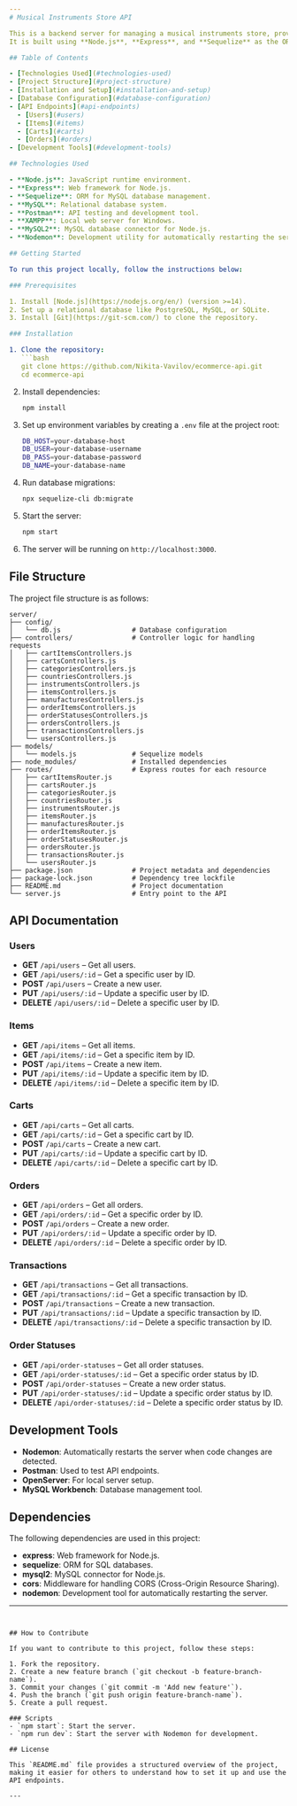```yaml
---
# Musical Instruments Store API

This is a backend server for managing a musical instruments store, providing functionality to manage users, orders, carts, items, transactions, and more. 
It is built using **Node.js**, **Express**, and **Sequelize** as the ORM for interacting with a **MySQL** database.

## Table of Contents

- [Technologies Used](#technologies-used)
- [Project Structure](#project-structure)
- [Installation and Setup](#installation-and-setup)
- [Database Configuration](#database-configuration)
- [API Endpoints](#api-endpoints)
  - [Users](#users)
  - [Items](#items)
  - [Carts](#carts)
  - [Orders](#orders)
- [Development Tools](#development-tools)

## Technologies Used

- **Node.js**: JavaScript runtime environment.
- **Express**: Web framework for Node.js.
- **Sequelize**: ORM for MySQL database management.
- **MySQL**: Relational database system.
- **Postman**: API testing and development tool.
- **XAMPP**: Local web server for Windows.
- **MySQL2**: MySQL database connector for Node.js.
- **Nodemon**: Development utility for automatically restarting the server

## Getting Started

To run this project locally, follow the instructions below:

### Prerequisites

1. Install [Node.js](https://nodejs.org/en/) (version >=14).
2. Set up a relational database like PostgreSQL, MySQL, or SQLite.
3. Install [Git](https://git-scm.com/) to clone the repository.

### Installation

1. Clone the repository:
   ```bash
   git clone https://github.com/Nikita-Vavilov/ecommerce-api.git
   cd ecommerce-api
   ```

2. Install dependencies:
   ```bash
   npm install
   ```

3. Set up environment variables by creating a `.env` file at the project root:
   ```bash
   DB_HOST=your-database-host
   DB_USER=your-database-username
   DB_PASS=your-database-password
   DB_NAME=your-database-name
   ```

4. Run database migrations:
   ```bash
   npx sequelize-cli db:migrate
   ```

5. Start the server:
   ```bash
   npm start
   ```

6. The server will be running on `http://localhost:3000`.

## File Structure

The project file structure is as follows:

```
server/
├── config/
│   └── db.js                  # Database configuration
├── controllers/               # Controller logic for handling requests
│   ├── cartItemsControllers.js
│   ├── cartsControllers.js
│   ├── categoriesControllers.js
│   ├── countriesControllers.js
│   ├── instrumentsControllers.js
│   ├── itemsControllers.js
│   ├── manufacturesControllers.js
│   ├── orderItemsControllers.js
│   ├── orderStatusesControllers.js
│   ├── ordersControllers.js
│   ├── transactionsControllers.js
│   └── usersControllers.js
├── models/
│   └── models.js              # Sequelize models
├── node_modules/              # Installed dependencies
├── routes/                    # Express routes for each resource
│   ├── cartItemsRouter.js
│   ├── cartsRouter.js
│   ├── categoriesRouter.js
│   ├── countriesRouter.js
│   ├── instrumentsRouter.js
│   ├── itemsRouter.js
│   ├── manufacturesRouter.js
│   ├── orderItemsRouter.js
│   ├── orderStatusesRouter.js
│   ├── ordersRouter.js
│   ├── transactionsRouter.js
│   └── usersRouter.js
├── package.json               # Project metadata and dependencies
├── package-lock.json          # Dependency tree lockfile
├── README.md                  # Project documentation
└── server.js                  # Entry point to the API
```

## API Documentation

### Users

- **GET** `/api/users` – Get all users.
- **GET** `/api/users/:id` – Get a specific user by ID.
- **POST** `/api/users` – Create a new user.
- **PUT** `/api/users/:id` – Update a specific user by ID.
- **DELETE** `/api/users/:id` – Delete a specific user by ID.

### Items

- **GET** `/api/items` – Get all items.
- **GET** `/api/items/:id` – Get a specific item by ID.
- **POST** `/api/items` – Create a new item.
- **PUT** `/api/items/:id` – Update a specific item by ID.
- **DELETE** `/api/items/:id` – Delete a specific item by ID.

### Carts

- **GET** `/api/carts` – Get all carts.
- **GET** `/api/carts/:id` – Get a specific cart by ID.
- **POST** `/api/carts` – Create a new cart.
- **PUT** `/api/carts/:id` – Update a specific cart by ID.
- **DELETE** `/api/carts/:id` – Delete a specific cart by ID.

### Orders

- **GET** `/api/orders` – Get all orders.
- **GET** `/api/orders/:id` – Get a specific order by ID.
- **POST** `/api/orders` – Create a new order.
- **PUT** `/api/orders/:id` – Update a specific order by ID.
- **DELETE** `/api/orders/:id` – Delete a specific order by ID.

### Transactions

- **GET** `/api/transactions` – Get all transactions.
- **GET** `/api/transactions/:id` – Get a specific transaction by ID.
- **POST** `/api/transactions` – Create a new transaction.
- **PUT** `/api/transactions/:id` – Update a specific transaction by ID.
- **DELETE** `/api/transactions/:id` – Delete a specific transaction by ID.

### Order Statuses

- **GET** `/api/order-statuses` – Get all order statuses.
- **GET** `/api/order-statuses/:id` – Get a specific order status by ID.
- **POST** `/api/order-statuses` – Create a new order status.
- **PUT** `/api/order-statuses/:id` – Update a specific order status by ID.
- **DELETE** `/api/order-statuses/:id` – Delete a specific order status by ID.

## Development Tools

- **Nodemon**: Automatically restarts the server when code changes are detected.
- **Postman**: Used to test API endpoints.
- **OpenServer**: For local server setup.
- **MySQL Workbench**: Database management tool.

## Dependencies

The following dependencies are used in this project:

- **express**: Web framework for Node.js.
- **sequelize**: ORM for SQL databases.
- **mysql2**: MySQL connector for Node.js.
- **cors**: Middleware for handling CORS (Cross-Origin Resource Sharing).
- **nodemon**: Development tool for automatically restarting the server.

---
```


## How to Contribute

If you want to contribute to this project, follow these steps:

1. Fork the repository.
2. Create a new feature branch (`git checkout -b feature-branch-name`).
3. Commit your changes (`git commit -m 'Add new feature'`).
4. Push the branch (`git push origin feature-branch-name`).
5. Create a pull request.

### Scripts
- `npm start`: Start the server.
- `npm run dev`: Start the server with Nodemon for development.

## License

This `README.md` file provides a structured overview of the project, making it easier for others to understand how to set it up and use the API endpoints.

---

